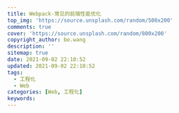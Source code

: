 ```yaml
---
title: Webpack-常见的前端性能优化
top_img: 'https://source.unsplash.com/random/500x200'
comments: true
cover: 'https://source.unsplash.com/random/800x200'
copyright_author: bo.wang
description: ''
sitemap: true
date: 2021-09-02 22:10:52
updated: 2021-09-02 22:10:52
tags:
  - 工程化
  - Web
categories: [Web, 工程化]
keywords:
---
```


